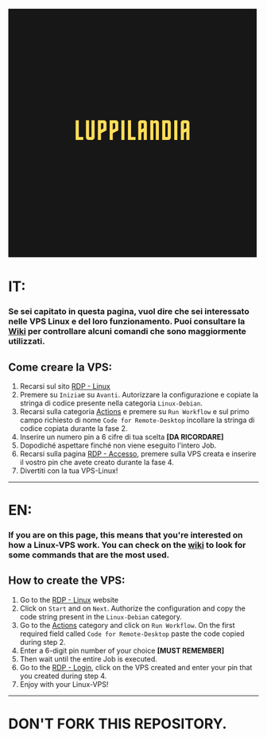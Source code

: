 ![Screenshot](header.png)

# IT:

### Se sei capitato in questa pagina, vuol dire che sei interessato nelle VPS Linux e del loro funzionamento. Puoi consultare la [Wiki](https://github.com/xLamday/LuppiLandia-LinuxRDP/wiki/Commands) per controllare alcuni comandi che sono maggiormente utilizzati.

## Come creare la VPS:

1. Recarsi sul sito [RDP - Linux](https://remotedesktop.google.com/u/1/headless)
2. Premere su `Inizia`e su `Avanti`. Autorizzare la configurazione e copiate la stringa di codice presente nella categoria `Linux-Debian`.
3. Recarsi sulla categoria [Actions](https://github.com/xLamday/LuppiLandia-LinuxRDP/actions) e premere su `Run Workflow` e sul primo campo richiesto di nome `Code for Remote-Desktop` incollare la stringa di codice copiata durante la fase 2.
4. Inserire un numero pin a 6 cifre di tua scelta **[DA RICORDARE]**
5. Dopodiché aspettare finché non viene eseguito l'intero Job.
6. Recarsi sulla pagina [RDP - Accesso](https://remotedesktop.google.com/u/1/access), premere sulla VPS creata e inserire il vostro pin che avete creato durante la fase 4.
7. Divertiti con la tua VPS-Linux! 


----

# EN:

### If you are on this page, this means that you're interested on how a Linux-VPS work. You can check on the [wiki](https://github.com/xLamday/LuppiLandia-LinuxRDP/wiki/Commands) to look for some commands that are the most used.

## How to create the VPS:

1. Go to the [RDP - Linux](https://remotedesktop.google.com/u/1/headless) website
2. Click on `Start` and on `Next`. Authorize the configuration and copy the code string present in the `Linux-Debian` category.
3. Go to the [Actions](https://github.com/xLamday/LuppiLandia-LinuxRDP/actions) category and click on `Run Workflow`. On the first required field called `Code for Remote-Desktop` paste the code copied during step 2.
4. Enter a 6-digit pin number of your choice **[MUST REMEMBER]**
5. Then wait until the entire Job is executed.
6. Go to the [RDP - Login](https://remotedesktop.google.com/u/1/access), click on the VPS created and enter your pin that you created during step 4.
7. Enjoy with your Linux-VPS!


---

# DON'T FORK THIS REPOSITORY.
